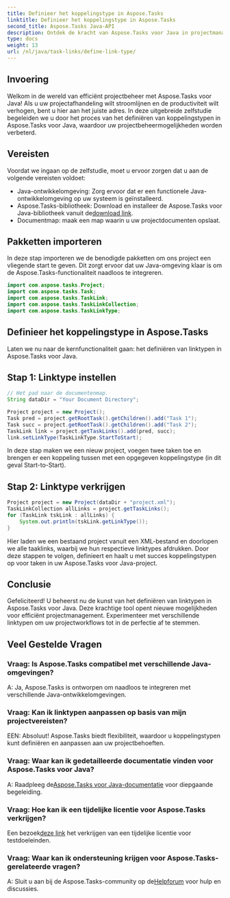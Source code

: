 ```yaml
---
title: Definieer het koppelingstype in Aspose.Tasks
linktitle: Definieer het koppelingstype in Aspose.Tasks
second_title: Aspose.Tasks Java-API
description: Ontdek de kracht van Aspose.Tasks voor Java in projectmanagement. Definieer en pas linktypen moeiteloos aan met onze stapsgewijze zelfstudie.
type: docs
weight: 13
url: /nl/java/task-links/define-link-type/
---
```

## Invoering
Welkom in de wereld van efficiënt projectbeheer met Aspose.Tasks voor Java! Als u uw projectafhandeling wilt stroomlijnen en de productiviteit wilt verhogen, bent u hier aan het juiste adres. In deze uitgebreide zelfstudie begeleiden we u door het proces van het definiëren van koppelingstypen in Aspose.Tasks voor Java, waardoor uw projectbeheermogelijkheden worden verbeterd.
## Vereisten
Voordat we ingaan op de zelfstudie, moet u ervoor zorgen dat u aan de volgende vereisten voldoet:
- Java-ontwikkelomgeving: Zorg ervoor dat er een functionele Java-ontwikkelomgeving op uw systeem is geïnstalleerd.
-  Aspose.Tasks-bibliotheek: Download en installeer de Aspose.Tasks voor Java-bibliotheek vanuit de[download link](https://releases.aspose.com/tasks/java/).
- Documentmap: maak een map waarin u uw projectdocumenten opslaat.
## Pakketten importeren
In deze stap importeren we de benodigde pakketten om ons project een vliegende start te geven. Dit zorgt ervoor dat uw Java-omgeving klaar is om de Aspose.Tasks-functionaliteit naadloos te integreren.
```java
import com.aspose.tasks.Project;
import com.aspose.tasks.Task;
import com.aspose.tasks.TaskLink;
import com.aspose.tasks.TaskLinkCollection;
import com.aspose.tasks.TaskLinkType;
```
## Definieer het koppelingstype in Aspose.Tasks
Laten we nu naar de kernfunctionaliteit gaan: het definiëren van linktypen in Aspose.Tasks voor Java.
## Stap 1: Linktype instellen
```java
// Het pad naar de documentenmap.
String dataDir = "Your Document Directory";

Project project = new Project();
Task pred = project.getRootTask().getChildren().add("Task 1");
Task succ = project.getRootTask().getChildren().add("Task 2");
TaskLink link = project.getTaskLinks().add(pred, succ);
link.setLinkType(TaskLinkType.StartToStart);
```
In deze stap maken we een nieuw project, voegen twee taken toe en brengen er een koppeling tussen met een opgegeven koppelingstype (in dit geval Start-to-Start).
## Stap 2: Linktype verkrijgen
```java
Project project = new Project(dataDir + "project.xml");
TaskLinkCollection allLinks = project.getTaskLinks();
for (TaskLink tskLink : allLinks) {
    System.out.println(tskLink.getLinkType());
}
```
Hier laden we een bestaand project vanuit een XML-bestand en doorlopen we alle taaklinks, waarbij we hun respectieve linktypes afdrukken.
Door deze stappen te volgen, definieert en haalt u met succes koppelingstypen op voor taken in uw Aspose.Tasks voor Java-project.
## Conclusie
Gefeliciteerd! U beheerst nu de kunst van het definiëren van linktypen in Aspose.Tasks voor Java. Deze krachtige tool opent nieuwe mogelijkheden voor efficiënt projectmanagement. Experimenteer met verschillende linktypen om uw projectworkflows tot in de perfectie af te stemmen.
## Veel Gestelde Vragen
### Vraag: Is Aspose.Tasks compatibel met verschillende Java-omgevingen?
A: Ja, Aspose.Tasks is ontworpen om naadloos te integreren met verschillende Java-ontwikkelomgevingen.
### Vraag: Kan ik linktypen aanpassen op basis van mijn projectvereisten?
EEN: Absoluut! Aspose.Tasks biedt flexibiliteit, waardoor u koppelingstypen kunt definiëren en aanpassen aan uw projectbehoeften.
### Vraag: Waar kan ik gedetailleerde documentatie vinden voor Aspose.Tasks voor Java?
 A: Raadpleeg de[Aspose.Tasks voor Java-documentatie](https://reference.aspose.com/tasks/java/) voor diepgaande begeleiding.
### Vraag: Hoe kan ik een tijdelijke licentie voor Aspose.Tasks verkrijgen?
 Een bezoek[deze link](https://purchase.aspose.com/temporary-license/) het verkrijgen van een tijdelijke licentie voor testdoeleinden.
### Vraag: Waar kan ik ondersteuning krijgen voor Aspose.Tasks-gerelateerde vragen?
 A: Sluit u aan bij de Aspose.Tasks-community op de[Helpforum](https://forum.aspose.com/c/tasks/15) voor hulp en discussies.